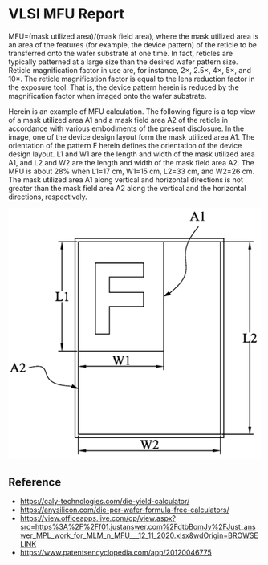 <!--
 * @LastEditors: SteveL
-->
# VLSI MFU Report

MFU=(mask utilized area)/(mask field area), where the mask utilized area is an area of the features (for example, the device pattern) of the reticle to be transferred onto the wafer substrate at one time. In fact, reticles are typically patterned at a large size than the desired wafer pattern size. Reticle magnification factor in use are, for instance, 2×, 2.5×, 4×, 5×, and 10×. The reticle magnification factor is equal to the lens reduction factor in the exposure tool. That is, the device pattern herein is reduced by the magnification factor when imaged onto the wafer substrate.

Herein is an example of MFU calculation. The following figure is a top view of a mask utilized area A1 and a mask field area A2 of the reticle in accordance with various embodiments of the present disclosure. In the image, one of the device design layout form the mask utilized area A1. The orientation of the pattern F herein defines the orientation of the device design layout. L1 and W1 are the length and width of the mask utilized area A1, and L2 and W2 are the length and width of the mask field area A2. The MFU is about 28% when L1=17 cm, W1=15 cm, L2=33 cm, and W2=26 cm. The mask utilized area A1 along vertical and horizontal directions is not greater than the mask field area A2 along the vertical and the horizontal directions, respectively.

![MFU Cal](../../assets/img/mfu_cal.png)

## Reference

- https://caly-technologies.com/die-yield-calculator/
- https://anysilicon.com/die-per-wafer-formula-free-calculators/
- https://view.officeapps.live.com/op/view.aspx?src=https%3A%2F%2Ff01.justanswer.com%2FdtbBomJy%2FJust_answer_MPL_work_for_MLM_n_MFU___12_11_2020.xlsx&wdOrigin=BROWSELINK
- https://www.patentsencyclopedia.com/app/20120046775

